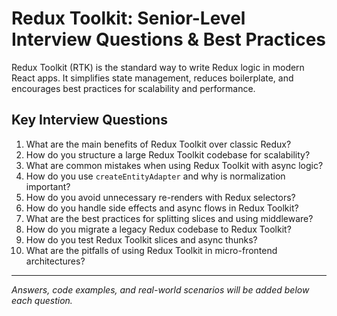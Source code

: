 # Redux Toolkit: Senior-Level Interview Questions & Best Practices

Redux Toolkit (RTK) is the standard way to write Redux logic in modern React apps. It simplifies state management, reduces boilerplate, and encourages best practices for scalability and performance.

## Key Interview Questions

1. What are the main benefits of Redux Toolkit over classic Redux?
2. How do you structure a large Redux Toolkit codebase for scalability?
3. What are common mistakes when using Redux Toolkit with async logic?
4. How do you use `createEntityAdapter` and why is normalization important?
5. How do you avoid unnecessary re-renders with Redux selectors?
6. How do you handle side effects and async flows in Redux Toolkit?
7. What are the best practices for splitting slices and using middleware?
8. How do you migrate a legacy Redux codebase to Redux Toolkit?
9. How do you test Redux Toolkit slices and async thunks?
10. What are the pitfalls of using Redux Toolkit in micro-frontend architectures?

---

_Answers, code examples, and real-world scenarios will be added below each question._ 